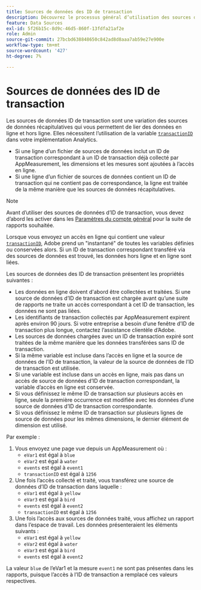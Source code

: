 ```yaml
---
title: Sources de données des ID de transaction
description: Découvrez le processus général d’utilisation des sources de données des ID de transaction.
feature: Data Sources
exl-id: 5f26b15c-8d9c-46d5-860f-13fdfa21af2e
role: Admin
source-git-commit: 27bcbd638848650c842ad8d8aaa7ab59e27e900e
workflow-type: tm+mt
source-wordcount: '427'
ht-degree: 7%

---
```


# Sources de données des ID de transaction

Les sources de données ID de transaction sont une variation des sources de données récapitulatives qui vous permettent de lier des données en ligne et hors ligne. Elles nécessitent l’utilisation de la variable [`transactionID`](/help/implement/vars/page-vars/transactionid.md) dans votre implémentation Analytics.

* Si une ligne d’un fichier de sources de données inclut un ID de transaction correspondant à un ID de transaction déjà collecté par AppMeasurement, les dimensions et les mesures sont ajoutées à l’accès en ligne.
* Si une ligne d’un fichier de sources de données contient un ID de transaction qui ne contient pas de correspondance, la ligne est traitée de la même manière que les sources de données récapitulatives.

>[!NOTE]
>
>Avant d’utiliser des sources de données d’ID de transaction, vous devez d’abord les activer dans les [Paramètres du compte général](/help/admin/admin/c-manage-report-suites/c-edit-report-suites/general/general-acct-settings-admin.md) pour la suite de rapports souhaitée.

Lorsque vous envoyez un accès en ligne qui contient une valeur [`transactionID`](/help/implement/vars/page-vars/transactionid.md), Adobe prend un &quot;instantané&quot; de toutes les variables définies ou conservées alors. Si un ID de transaction correspondant transféré via des sources de données est trouvé, les données hors ligne et en ligne sont liées.

Les sources de données des ID de transaction présentent les propriétés suivantes :

* Les données en ligne doivent d&#39;abord être collectées et traitées. Si une source de données d’ID de transaction est chargée avant qu’une suite de rapports ne traite un accès correspondant à cet ID de transaction, les données ne sont pas liées.
* Les identifiants de transaction collectés par AppMeasurement expirent après environ 90 jours. Si votre entreprise a besoin d’une fenêtre d’ID de transaction plus longue, contactez l’assistance clientèle d’Adobe.
* Les sources de données chargées avec un ID de transaction expiré sont traitées de la même manière que les données transférées sans ID de transaction.
* Si la même variable est incluse dans l’accès en ligne et la source de données de l’ID de transaction, la valeur de la source de données de l’ID de transaction est utilisée.
* Si une variable est incluse dans un accès en ligne, mais pas dans un accès de source de données d’ID de transaction correspondant, la variable d’accès en ligne est conservée.
* Si vous définissez le même ID de transaction sur plusieurs accès en ligne, seule la première occurrence est modifiée avec les données d’une source de données d’ID de transaction correspondante.
* Si vous définissez le même ID de transaction sur plusieurs lignes de source de données pour les mêmes dimensions, le dernier élément de dimension est utilisé.

Par exemple :

1. Vous envoyez une page vue depuis un AppMeasurement où :
   * `eVar1` est égal à `blue`
   * `eVar2` est égal à `water`
   * `events` est égal à `event1`
   * `transactionID` est égal à `1256`
2. Une fois l’accès collecté et traité, vous transférez une source de données d’ID de transaction dans laquelle :
   * `eVar1` est égal à `yellow`
   * `eVar3` est égal à `bird`
   * `events` est égal à `event2`
   * `transactionID` est égal à `1256`
3. Une fois l’accès aux sources de données traité, vous affichez un rapport dans l’espace de travail. Les données présenteraient les éléments suivants :
   * `eVar1` est égal à `yellow`
   * `eVar2` est égal à `water`
   * `eVar3` est égal à `bird`
   * `events` est égal à `event2`

La valeur `blue` de l’eVar1 et la mesure `event1` ne sont pas présentes dans les rapports, puisque l’accès à l’ID de transaction a remplacé ces valeurs respectives.
